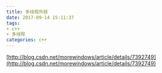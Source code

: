 ```yaml
---
title: 多线程外链
date: 2017-09-14 15:11:37
tags: 
- c++
- 多线程
categories: c++
---
```


[http://blog.csdn.net/morewindows/article/details/7392749](http://blog.csdn.net/morewindows/article/details/7392749)

<!-- more -->